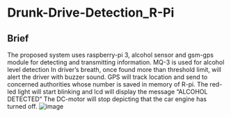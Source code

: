 # Drunk-Drive-Detection_R-Pi
## Brief
The proposed system uses raspberry-pi 3, alcohol sensor and gsm-gps module for detecting and transmitting information.
MQ-3 is used for alcohol level detection In driver’s breath, once found more than threshold limit, will alert the driver with buzzer sound.
GPS will track location and send to concerned authorities whose number is saved in memory of R-pi.
The red-led light will start blinking and lcd will display the message “ALCOHOL DETECTED”
The DC-motor will stop depicting that the car engine has turned off.
![image](https://github.com/avanig1834/Drunk-Drive-Detection_R-Pi/assets/128058633/666eac53-de5d-4c62-8248-cae37faa7882)
